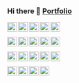 ### Hi there 👋 [Portfolio](https://franciscoelfers.com)

<a href="#"><img align="left" title="Javascript" height="22px" src="https://franelfersportfolio.netlify.app/js.svg" /></a>
<a href="#"><img align="left" title="Typescript" height="22px" src="https://franelfersportfolio.netlify.app/ts.svg" /></a>
<a href="#"><img align="left" title="HTML" height="22px" src="https://franelfersportfolio.netlify.app/html.svg" /></a>
<a href="#"><img align="left" title="CSS" height="22px" src="https://franelfersportfolio.netlify.app/css.svg" /></a>
<a href="#"><img align="left" title="Python" height="22px" src="https://franelfersportfolio.netlify.app/python.svg" /></a>
<br><br>
<a href="#"><img align="left" title="Reactjs" height="22px" src="https://franelfersportfolio.netlify.app/react.svg" /></a>
<a href="#"><img align="left" title="Nextjs" height="22px" src="https://franelfersportfolio.netlify.app/nextjs.svg" /></a>
<a href="#"><img align="left" title="Solidjs" height="22px" src="https://franelfersportfolio.netlify.app/solidjs.svg" /></a>
<a href="#"><img align="left" title="Vuejs" height="22px" src="https://franelfersportfolio.netlify.app/vuejs.svg" /></a>
<a href="#"><img align="left" title="Nodejs" height="22px" src="https://franelfersportfolio.netlify.app/nodejs.svg" /></a>
<br><br>
<a href="#"><img align="left" title="Socket.io" height="22px" src="https://franelfersportfolio.netlify.app/socketio.svg" /></a>
<a href="#"><img align="left" title="RestAPI" height="22px" src="https://franelfersportfolio.netlify.app/api.svg" /></a>
<a href="#"><img align="left" title="Firebase" height="22px" src="https://franelfersportfolio.netlify.app/firebase.svg" /></a>
<a href="#"><img align="left" title="MondoDB" height="22px" src="https://franelfersportfolio.netlify.app/mongodb.svg" /></a>
<a href="#"><img align="left" title="Express" height="22px" src="https://franelfersportfolio.netlify.app/expressjs.svg" /></a>
<br><br>
<a href="#"><img align="left" title="Redis" height="22px" src="https://franelfersportfolio.netlify.app/redis.svg" /></a>
<a href="#"><img align="left" title="Git" height="22px" src="https://franelfersportfolio.netlify.app/git.svg" /></a>
<a href="#"><img align="left" title="Figma" height="22px" src="https://franelfersportfolio.netlify.app/figma.svg" /></a>
<a href="#"><img align="left" title="Docker" height="22px" src="https://franelfersportfolio.netlify.app/docker.svg" /></a>


<!--
**FranElfers/FranElfers** is a ✨ _special_ ✨ repository because its `README.md` (this file) appears on your GitHub profile.

Here are some ideas to get you started:

- 🔭 I’m currently working on ...
- 🌱 I’m currently learning ...
- 👯 I’m looking to collaborate on ...
- 🤔 I’m looking for help with ...
- 💬 Ask me about ...
- 📫 How to reach me: ...
- 😄 Pronouns: ...
- ⚡ Fun fact: ...
-->
